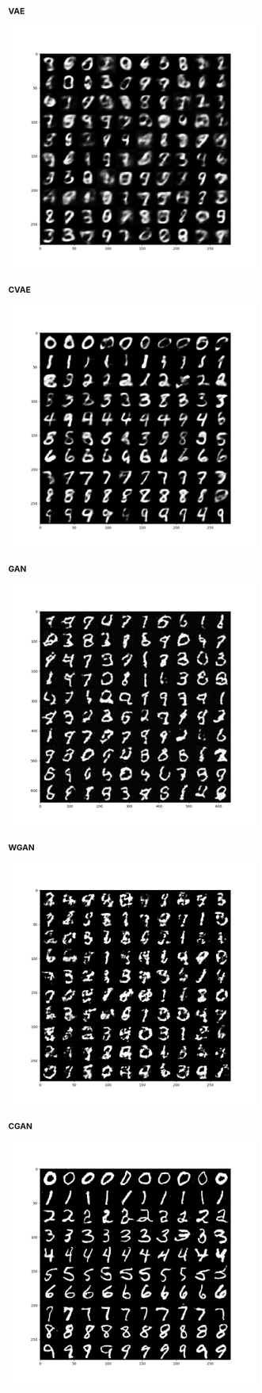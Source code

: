 ### VAE

<img src="./img/VAE/result10.png" alt="" style="zoom:50%;" />

### CVAE

<img src="./img/CVAE/result10.png" alt="" style="zoom:50%;" />

### GAN

<img src="./img/GAN/result20.png" alt="" style="zoom:50%;" />

### WGAN

<img src="./img/WGAN/result100.png" alt="" style="zoom:50%;" />

### CGAN

<img src="./img/CGAN/result20.png" alt="" style="zoom:50%;" />